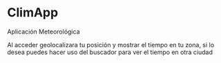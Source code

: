# ClimApp
Aplicación Meteorológica

Al acceder geolocalizara tu posición y mostrar el tiempo en tu zona, si lo desea puedes hacer uso del buscador para ver el tiempo en otra ciudad
